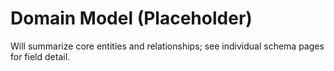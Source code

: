 # Domain Model (Placeholder)

Will summarize core entities and relationships; see individual schema pages for field detail.
